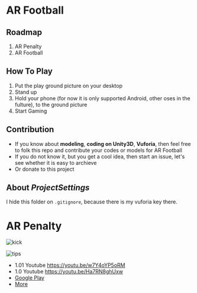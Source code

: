 # AR Football
## Roadmap
1. AR Penalty
2. AR Football

## How To Play
1. Put the play ground picture on your desktop
2. Stand up
3. Hold your phone (for now it is only supported Android, other oses in the fulture), to the ground picture
4. Start Gaming

## Contribution
- If you know about **modeling**, **coding on Unity3D**, **Vuforia**, then feel free to folk this repo and contribute your codes or models for AR Football
- If you do not know it, but you get a cool idea, then start an issue, let's see whether it is easy to archieve
- Or donate to this project

## About *ProjectSettings*
I hide this folder on `.gitignore`, because there is my vuforia key there.


# AR Penalty

![kick](http://image.apkpure.com/image/screen/uno.bai.geekgame.arfootball-1=500.png)

![tips](http://image.apkpure.com/image/screen/uno.bai.geekgame.arfootball-2=355.png)

- 1.01 Youtube  https://youtu.be/w7Y4oYP5oRM
- 1.0  Youtube  https://youtu.be/Ha7RN8ghUxw
- [Google Play](https://play.google.com/store/apps/details?id=uno.bai.geekgame.arfootball)
- [More](https://geekgame.bai.uno/ar-football/penalty.html) 
